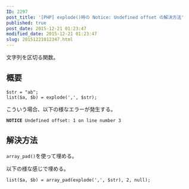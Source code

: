 ```yaml
---
ID: 2297
post_title: '[PHP] explode()時の Notice: Undefined offset の解決方法'
published: true
post_date: 2015-12-21 01:23:47
modified_date: 2015-12-21 01:23:47
slug: 20151221012347.html
---
```

文字列を区切る関数。

<!--more-->

<h2>概要</h2>

<pre><code class="php">$str = "ab";
list($a, $b) = explode(',', $str);
</code></pre>

こういう場合、以下の様なエラーが発生する。

<pre><code><b>NOTICE</b> Undefined offset: 1 on line number 3</code></pre>

<h2>解決方法</h2>

<code>array_pad()</code>を使って埋める。

以下の様な感じで埋める。

<pre><code class="php">list($a, $b) = array_pad(explode(',', $str), 2, null);
</code></pre>